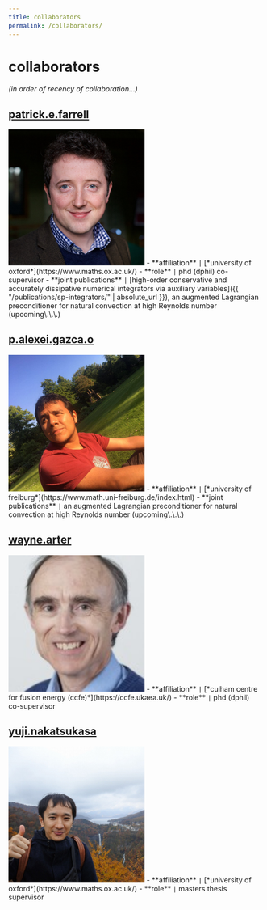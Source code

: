 ```yaml
---
title: collaborators
permalink: /collaborators/
---
```


# collaborators

*(in order of recency of collaboration\.\.\.)*

## [patrick.e.farrell](https://pefarrell.org/)
<img src="assets/img/patrick.jpg" alt="patrick.e.farrell" width="270" />
- **affiliation** <code>&#124;</code> [*university of oxford*](https://www.maths.ox.ac.uk/)
- **role** <code>&#124;</code> phd (dphil) co-supervisor
- **joint publications** <code>&#124;</code> [high-order conservative and accurately dissipative numerical integrators via auxiliary variables]({{ "/publications/sp-integrators/" | absolute_url }}), an augmented Lagrangian preconditioner for natural convection at high Reynolds number (upcoming\.\.\.)

## [p.alexei.gazca.o](https://gazcaorozco.github.io/home/)
<img src="assets/img/alexei.jpeg" alt="p.alexei.gazca.o" width="270" />
- **affiliation** <code>&#124;</code> [*university of freiburg*](https://www.math.uni-freiburg.de/index.html)
- **joint publications** <code>&#124;</code> an augmented Lagrangian preconditioner for natural convection at high Reynolds number (upcoming\.\.\.)

## [wayne.arter](https://www.linkedin.com/in/wayne-arter-86375211/)
<img src="assets/img/wayne.jpeg" alt="wayne.arter" width="270" />
- **affiliation** <code>&#124;</code> [*culham centre for fusion energy (ccfe)*](https://ccfe.ukaea.uk/)
- **role** <code>&#124;</code> phd (dphil) co-supervisor

## [yuji.nakatsukasa](https://people.maths.ox.ac.uk/nakatsukasa/)
<img src="assets/img/yuji.jpg" alt="yuji.nakatsukasa" width="270" />
- **affiliation** <code>&#124;</code> [*university of oxford*](https://www.maths.ox.ac.uk/)
- **role** <code>&#124;</code> masters thesis supervisor
